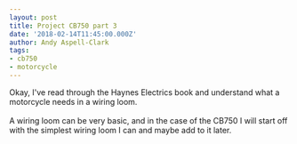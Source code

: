 ```yaml
---
layout: post
title: Project CB750 part 3
date: '2018-02-14T11:45:00.000Z'
author: Andy Aspell-Clark
tags:
- cb750
- motorcycle
---
```


Okay, I've read through the Haynes Electrics book and understand what a motorcycle needs in a wiring loom.<br />
<br />
A wiring loom can be very basic, and in the case of the CB750 I will start off with the simplest wiring loom I can and maybe add to it later.<br />
<br />
<br />
